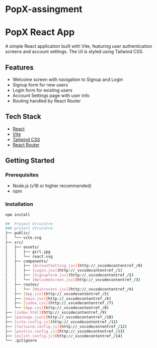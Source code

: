 # PopX-assingment

# PopX React App

A simple React application built with Vite, featuring user authentication screens and account settings. The UI is styled using Tailwind CSS.

## Features

- Welcome screen with navigation to Signup and Login
- Signup form for new users
- Login form for existing users
- Account Settings page with user info
- Routing handled by React Router

## Tech Stack

- [React](https://react.dev/)
- [Vite](https://vitejs.dev/)
- [Tailwind CSS](https://tailwindcss.com/)
- [React Router](https://reactrouter.com/)

## Getting Started

### Prerequisites

- Node.js (v18 or higher recommended)
- npm

### Installation

```sh
npm install

##  Project Strucutre
### project strucutre
├── public/
│   └── vite.svg
├── src/
│   ├── assets/
│   │   ├── girl.jpg
│   │   └── react.svg
│   ├── components/
│   │   ├── [AccountSetting.jsx](http://_vscodecontentref_/0)
│   │   ├── [Login.jsx](http://_vscodecontentref_/1)
│   │   ├── [Signupform.jsx](http://_vscodecontentref_/2)
│   │   └── [WelcomeScreen.jsx](http://_vscodecontentref_/3)
│   ├── routes/
│   │   └── [Mainroutes.jsx](http://_vscodecontentref_/4)
│   ├── [App.jsx](http://_vscodecontentref_/5)
│   ├── [main.jsx](http://_vscodecontentref_/6)
│   ├── [index.css](http://_vscodecontentref_/7)
│   └── [App.css](http://_vscodecontentref_/8)
├── [index.html](http://_vscodecontentref_/9)
├── [package.json](http://_vscodecontentref_/10)
├── [vite.config.js](http://_vscodecontentref_/11)
├── [tailwind.config.js](http://_vscodecontentref_/12)
├── [postcss.config.js](http://_vscodecontentref_/13)
├── [eslint.config.js](http://_vscodecontentref_/14)
└── .gitignore

